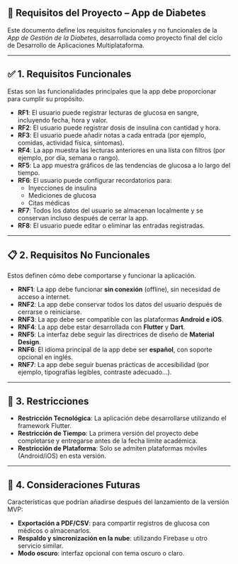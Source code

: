 ## 📄 Requisitos del Proyecto – App de Diabetes

Este documento define los requisitos funcionales y no funcionales de la *App de Gestión de la Diabetes*, desarrollada como proyecto final del ciclo de Desarrollo de Aplicaciones Multiplataforma.

---

## ✅ 1. Requisitos Funcionales

Estas son las funcionalidades principales que la app debe proporcionar para cumplir su propósito.

- **RF1**: El usuario puede registrar lecturas de glucosa en sangre, incluyendo fecha, hora y valor.
- **RF2**: El usuario puede registrar dosis de insulina con cantidad y hora.
- **RF3**: El usuario puede añadir notas a cada entrada (por ejemplo, comidas, actividad física, síntomas).
- **RF4**: La app muestra las lecturas anteriores en una lista con filtros (por ejemplo, por día, semana o rango).
- **RF5**: La app muestra gráficos de las tendencias de glucosa a lo largo del tiempo.
- **RF6**: El usuario puede configurar recordatorios para:
    - Inyecciones de insulina
    - Mediciones de glucosa
    - Citas médicas
- **RF7**: Todos los datos del usuario se almacenan localmente y se conservan incluso después de cerrar la app.
- **RF8**: El usuario puede editar o eliminar las entradas registradas.

---

## 📋 2. Requisitos No Funcionales

Estos definen cómo debe comportarse y funcionar la aplicación.

- **RNF1**: La app debe funcionar **sin conexión** (offline), sin necesidad de acceso a internet.
- **RNF2**: La app debe conservar todos los datos del usuario después de cerrarse o reiniciarse.
- **RNF3**: La app debe ser compatible con las plataformas **Android e iOS**.
- **RNF4**: La app debe estar desarrollada con **Flutter** y **Dart**.
- **RNF5**: La interfaz debe seguir las directrices de diseño de **Material Design**.
- **RNF6**: El idioma principal de la app debe ser **español**, con soporte opcional en inglés.
- **RNF7**: La app debe seguir buenas prácticas de accesibilidad (por ejemplo, tipografías legibles, contraste adecuado...).

---

## 📎 3. Restricciones

- **Restricción Tecnológica**: La aplicación debe desarrollarse utilizando el framework Flutter.
- **Restricción de Tiempo**: La primera versión del proyecto debe completarse y entregarse antes de la fecha límite académica.
- **Restricción de Plataforma**: Solo se admiten plataformas móviles (Android/iOS) en esta versión.

---

## 🚀 4. Consideraciones Futuras

Características que podrían añadirse después del lanzamiento de la versión MVP:

- **Exportación a PDF/CSV**: para compartir registros de glucosa con médicos o almacenarlos.
- **Respaldo y sincronización en la nube**: utilizando Firebase u otro servicio similar.
- **Modo oscuro**: interfaz opcional con tema oscuro o claro.
